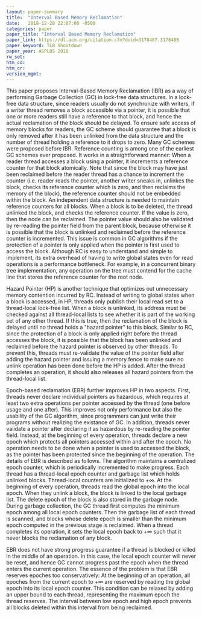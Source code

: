 ```yaml
---
layout: paper-summary
title:  "Interval Based Memory Reclamation"
date:   2018-12-28 22:07:00 -0500
categories: paper
paper_title: "Interval Based Memory Reclamation"
paper_link: https://dl.acm.org/citation.cfm?doid=3178487.3178488
paper_keyword: TLB Shootdown
paper_year: ASPLOS 2018
rw_set: 
htm_cd: 
htm_cr: 
version_mgmt: 
---
```


This paper proposes Interval-Based Memory Reclamation (IBR) as a way of performing Garbage Collection (GC) in 
lock-free data structures. In a lock-free data structure, since readers usually do not synchronize with writers, 
if a writer thread removes a block accessible via a pointer, it is possible that one or more readers still
have a reference to that block, and hence the actual reclamation of the block should be delayed. To ensure safe access
of memory blocks for readers, the GC scheme should guarantee that a block is only removed after it has been unlinked
from the data structure and the number of thread holding a reference to it drops to zero. Many GC schemes were proposed 
before IBR. Reference counting is among one of the earliest GC schemes ever proposed. It works in a straightforward manner: 
When a reader thread accesses a block using a pointer, it increments a reference counter for that block atomically. Note that
since the block may have just been reclaimed before the reader thread has a chance to increment the counter (i.e. 
reader reads the pointer, another writer sneaks in, unlinkes the block, checks its reference counter which is zero,
and then reclaims the memory of the block), the reference counter should not be embedded within the block. An independent 
data structure is needed to maintain reference counters for all blocks. When a block is to be deleted, the thread
unlinked the block, and checks the reference counter. If the value is zero, then the node can be reclaimed. 
The pointer value should also be validated by re-reading the pointer field from the parent block, because otherwise 
it is possible that the block is unlinked and reclaimed before the reference counter is incremented. This issue is common 
in GC algorithms if the protection of a pointer is only applied when the pointer is first used to access the block.
Although RC is easy to understand and simple to implement, its extra overhead of having to write global states even for 
read operations is a performance bottleneck. For example, in a concurrent binary tree implementation, any operation
on the tree must contend for the cache line that stores the reference counter for the root node. 

Hazard Pointer (HP) is another technique that optimizes out unnecessary memory contention incurred by RC. Instead of 
writing to global states when a block is accessed, in HP, threads only publish their local read set to a thread-local
lock-free list. When a block is unlinked, its address must be checked against all thread-local lists to see whether 
it is part of the working set of any other thread. If this is true, then the reclamation of the block is delayed until
no thread holds a "hazard pointer" to this block. Similar to RC, since the protection of a block is only applied right 
before the thread accesses the block, it is possible that the block has been unlinked and reclaimed before the 
hazard pointer is observed by other threads. To prevent this, threads must re-validate the value of the pointer 
field after adding the hazard pointer and issuing a memory fence to make sure no unlink operation has been done 
before the HP is added. After the thread completes an operation, it should also releases all hazard pointers from 
the thread-local list. 

Epoch-based reclamation (EBR) further improves HP in two aspects. First, threads never declare individual pointers 
as hazardous, which requires at least two extra operations per pointer accessed by the thread (one before usage 
and one after). This improves not only performance but also the usability of the GC algorithm, since programmers
can just write their programs without realizing the existance of GC. In addition, threads never validate a pointer
after declaring it as hazardous by re-reading the pointer field. Instead, at the beginning of every operation, threads
declare a new epoch which protects all pointers accessed within and after the epoch. No operation needs to be done when
a pointer is used to accessed the block, as the pointer has been protected since the beginning of the operation. 
The details of EBR is described as follows. The algorithm maintains a centralized epoch counter, which is periodically
incremented to make progress. Each thread has a thread-local epoch counter and garbage list which holds unlinked 
blocks. Thread-local counters are initialized to +&infin;. At the beginning of every operation, threads read the 
global epoch into the local epoch. When they unlink a block, the block is linked to the local garbage list. 
The delete epoch of the block is also stored in the garbage node. During garbage collection, the GC thread first computes 
the minimum epoch among all local epoch counters. Then the garbage list of each thread is scanned, and blocks whose 
delete epoch is smaller than the minimum epoch computed in the previous stage is reclaimed. When a thread completes 
its operation, it sets the local epoch back to +&infin; such that it never blocks the reclamation of any block.

EBR does not have strong progress guarantee if a thread is blocked or killed in the middle of an operation. In this 
case, the local epoch counter will never be reset, and hence GC cannot progress past the epoch when the thread
enters the current operation. The essence of the problem is that EBR reserves epoches too conservatively: At the 
beginning of an operation, all epoches from the current epoch to +&infin; are reserved by reading the global epoch
into its local epoch counter. This condition can be relaxed by adding an upper bound to each thread, representing the 
maximum epoch the thread reserves. The interval between low epoch and high epoch prevents all blocks deleted within 
this interval from being reclaimed.